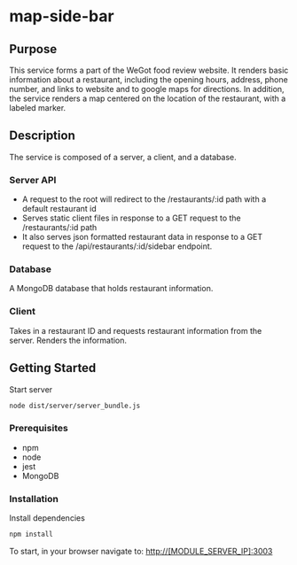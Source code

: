 # map-side-bar

## Purpose
This service forms a part of the WeGot food review website. It renders basic information about a restaurant, including the opening hours, address, phone number, and links to website and to google maps for directions. In addition, the service renders a map centered on the location of the restaurant, with a labeled marker.

## Description
The service is composed of a server, a  client, and a database.

### Server API
- A request to the root will redirect to the /restaurants/:id path with a default restaurant id
- Serves static client files in response to a GET request to the /restaurants/:id path
- It also serves json formatted restaurant data in response to a GET request to the /api/restaurants/:id/sidebar endpoint.

### Database
A MongoDB database that holds restaurant information.

### Client
Takes in a restaurant ID and requests restaurant information from the server. Renders the information.

## Getting Started
Start server
```sh
node dist/server/server_bundle.js
```

### Prerequisites
- npm
- node
- jest
- MongoDB

### Installation
Install dependencies
```sh
npm install
```

To start, in your browser navigate to: [http://[MODULE_SERVER_IP]:3003](http://localhost:3003)
